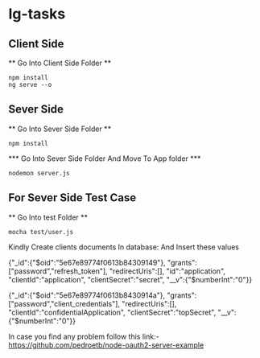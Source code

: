 # Ig-tasks

## Client Side 
** Go Into Client Side Folder **

```
npm install 
ng serve --o
```

## Sever Side 
** Go Into Sever Side Folder **

```
npm install 
```

*** Go Into Sever Side Folder And Move To App folder ***

```
nodemon server.js
```

## For Sever Side Test Case  
** Go Into test Folder **
```
mocha test/user.js
```

Kindly Create clients documents In database:
And Insert these values

{"_id":{"$oid":"5e67e89774f0613b84309149"},
"grants":["password","refresh_token"],
"redirectUris":[],
"id":"application",
"clientId":"application",
"clientSecret":"secret",
"__v":{"$numberInt":"0"}}


{"_id":{"$oid":"5e67e89774f0613b8430914a"},
"grants":["password","client_credentials"],
"redirectUris":[],
"clientId":"confidentialApplication",
"clientSecret":"topSecret",
"__v":{"$numberInt":"0"}}

In case you find any problem follow this link:-
https://github.com/pedroetb/node-oauth2-server-example


